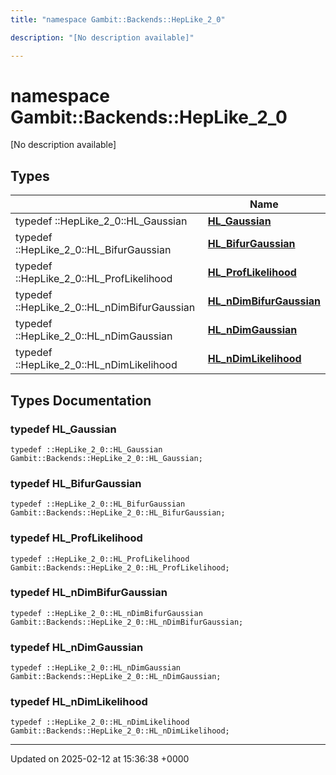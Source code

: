 ```yaml
---
title: "namespace Gambit::Backends::HepLike_2_0"

description: "[No description available]"

---
```


# namespace Gambit::Backends::HepLike_2_0

[No description available]

## Types

|                | Name           |
| -------------- | -------------- |
| typedef ::HepLike_2_0::HL_Gaussian | **[HL_Gaussian](/documentation/code/namespaces/namespacegambit_1_1backends_1_1heplike__2__0/#typedef-hl-gaussian)**  |
| typedef ::HepLike_2_0::HL_BifurGaussian | **[HL_BifurGaussian](/documentation/code/namespaces/namespacegambit_1_1backends_1_1heplike__2__0/#typedef-hl-bifurgaussian)**  |
| typedef ::HepLike_2_0::HL_ProfLikelihood | **[HL_ProfLikelihood](/documentation/code/namespaces/namespacegambit_1_1backends_1_1heplike__2__0/#typedef-hl-proflikelihood)**  |
| typedef ::HepLike_2_0::HL_nDimBifurGaussian | **[HL_nDimBifurGaussian](/documentation/code/namespaces/namespacegambit_1_1backends_1_1heplike__2__0/#typedef-hl-ndimbifurgaussian)**  |
| typedef ::HepLike_2_0::HL_nDimGaussian | **[HL_nDimGaussian](/documentation/code/namespaces/namespacegambit_1_1backends_1_1heplike__2__0/#typedef-hl-ndimgaussian)**  |
| typedef ::HepLike_2_0::HL_nDimLikelihood | **[HL_nDimLikelihood](/documentation/code/namespaces/namespacegambit_1_1backends_1_1heplike__2__0/#typedef-hl-ndimlikelihood)**  |

## Types Documentation

### typedef HL_Gaussian

```
typedef ::HepLike_2_0::HL_Gaussian Gambit::Backends::HepLike_2_0::HL_Gaussian;
```


### typedef HL_BifurGaussian

```
typedef ::HepLike_2_0::HL_BifurGaussian Gambit::Backends::HepLike_2_0::HL_BifurGaussian;
```


### typedef HL_ProfLikelihood

```
typedef ::HepLike_2_0::HL_ProfLikelihood Gambit::Backends::HepLike_2_0::HL_ProfLikelihood;
```


### typedef HL_nDimBifurGaussian

```
typedef ::HepLike_2_0::HL_nDimBifurGaussian Gambit::Backends::HepLike_2_0::HL_nDimBifurGaussian;
```


### typedef HL_nDimGaussian

```
typedef ::HepLike_2_0::HL_nDimGaussian Gambit::Backends::HepLike_2_0::HL_nDimGaussian;
```


### typedef HL_nDimLikelihood

```
typedef ::HepLike_2_0::HL_nDimLikelihood Gambit::Backends::HepLike_2_0::HL_nDimLikelihood;
```







-------------------------------

Updated on 2025-02-12 at 15:36:38 +0000